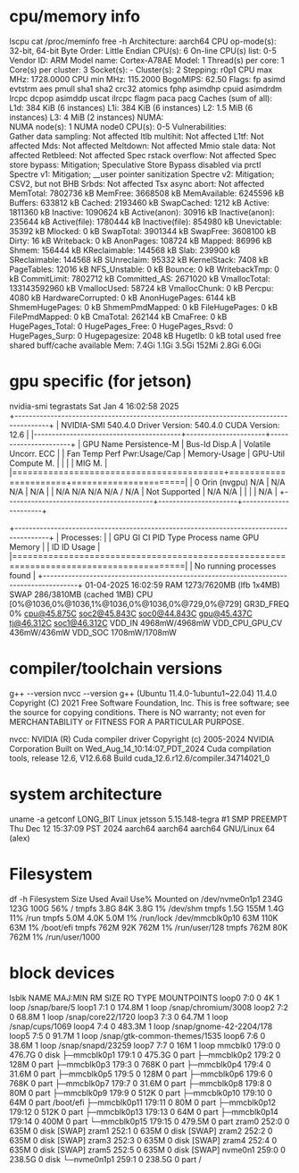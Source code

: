 # cpu/memory info
lscpu
cat /proc/meminfo
free -h
Architecture:            aarch64
  CPU op-mode(s):        32-bit, 64-bit
  Byte Order:            Little Endian
CPU(s):                  6
  On-line CPU(s) list:   0-5
Vendor ID:               ARM
  Model name:            Cortex-A78AE
    Model:               1
    Thread(s) per core:  1
    Core(s) per cluster: 3
    Socket(s):           -
    Cluster(s):          2
    Stepping:            r0p1
    CPU max MHz:         1728.0000
    CPU min MHz:         115.2000
    BogoMIPS:            62.50
    Flags:               fp asimd evtstrm aes pmull sha1 sha2 crc32 atomics fphp asimdhp cpuid asimdrdm lrcpc dcpop asimddp uscat ilrcpc flagm paca pacg
Caches (sum of all):     
  L1d:                   384 KiB (6 instances)
  L1i:                   384 KiB (6 instances)
  L2:                    1.5 MiB (6 instances)
  L3:                    4 MiB (2 instances)
NUMA:                    
  NUMA node(s):          1
  NUMA node0 CPU(s):     0-5
Vulnerabilities:         
  Gather data sampling:  Not affected
  Itlb multihit:         Not affected
  L1tf:                  Not affected
  Mds:                   Not affected
  Meltdown:              Not affected
  Mmio stale data:       Not affected
  Retbleed:              Not affected
  Spec rstack overflow:  Not affected
  Spec store bypass:     Mitigation; Speculative Store Bypass disabled via prctl
  Spectre v1:            Mitigation; __user pointer sanitization
  Spectre v2:            Mitigation; CSV2, but not BHB
  Srbds:                 Not affected
  Tsx async abort:       Not affected
MemTotal:        7802736 kB
MemFree:         3668508 kB
MemAvailable:    6245596 kB
Buffers:          633812 kB
Cached:          2193460 kB
SwapCached:         1212 kB
Active:          1811360 kB
Inactive:        1090624 kB
Active(anon):      30916 kB
Inactive(anon):   235644 kB
Active(file):    1780444 kB
Inactive(file):   854980 kB
Unevictable:       35392 kB
Mlocked:               0 kB
SwapTotal:       3901344 kB
SwapFree:        3608100 kB
Dirty:                16 kB
Writeback:             0 kB
AnonPages:        108724 kB
Mapped:            86996 kB
Shmem:            156444 kB
KReclaimable:     144568 kB
Slab:             239900 kB
SReclaimable:     144568 kB
SUnreclaim:        95332 kB
KernelStack:        7408 kB
PageTables:        12016 kB
NFS_Unstable:          0 kB
Bounce:                0 kB
WritebackTmp:          0 kB
CommitLimit:     7802712 kB
Committed_AS:    2671020 kB
VmallocTotal:   133143592960 kB
VmallocUsed:       58724 kB
VmallocChunk:          0 kB
Percpu:             4080 kB
HardwareCorrupted:     0 kB
AnonHugePages:      6144 kB
ShmemHugePages:        0 kB
ShmemPmdMapped:        0 kB
FileHugePages:         0 kB
FilePmdMapped:         0 kB
CmaTotal:         262144 kB
CmaFree:               0 kB
HugePages_Total:       0
HugePages_Free:        0
HugePages_Rsvd:        0
HugePages_Surp:        0
Hugepagesize:       2048 kB
Hugetlb:               0 kB
               total        used        free      shared  buff/cache   available
Mem:           7.4Gi       1.1Gi       3.5Gi       152Mi       2.8Gi       6.0Gi

# gpu specific (for jetson)
nvidia-smi
tegrastats
Sat Jan  4 16:02:58 2025       
+---------------------------------------------------------------------------------------+
| NVIDIA-SMI 540.4.0                Driver Version: 540.4.0      CUDA Version: 12.6     |
|-----------------------------------------+----------------------+----------------------+
| GPU  Name                 Persistence-M | Bus-Id        Disp.A | Volatile Uncorr. ECC |
| Fan  Temp   Perf          Pwr:Usage/Cap |         Memory-Usage | GPU-Util  Compute M. |
|                                         |                      |               MIG M. |
|=========================================+======================+======================|
|   0  Orin (nvgpu)                  N/A  | N/A              N/A |                  N/A |
| N/A   N/A  N/A               N/A /  N/A | Not Supported        |     N/A          N/A |
|                                         |                      |                  N/A |
+-----------------------------------------+----------------------+----------------------+
                                                                                         
+---------------------------------------------------------------------------------------+
| Processes:                                                                            |
|  GPU   GI   CI        PID   Type   Process name                            GPU Memory |
|        ID   ID                                                             Usage      |
|=======================================================================================|
|  No running processes found                                                           |
+---------------------------------------------------------------------------------------+
01-04-2025 16:02:59 RAM 1273/7620MB (lfb 1x4MB) SWAP 286/3810MB (cached 1MB) CPU [0%@1036,0%@1036,1%@1036,0%@1036,0%@729,0%@729] GR3D_FREQ 0% cpu@45.875C soc2@45.843C soc0@44.843C gpu@45.437C tj@46.312C soc1@46.312C VDD_IN 4968mW/4968mW VDD_CPU_GPU_CV 436mW/436mW VDD_SOC 1708mW/1708mW

# compiler/toolchain versions
g++ --version
nvcc --version
g++ (Ubuntu 11.4.0-1ubuntu1~22.04) 11.4.0
Copyright (C) 2021 Free Software Foundation, Inc.
This is free software; see the source for copying conditions.  There is NO
warranty; not even for MERCHANTABILITY or FITNESS FOR A PARTICULAR PURPOSE.

nvcc: NVIDIA (R) Cuda compiler driver
Copyright (c) 2005-2024 NVIDIA Corporation
Built on Wed_Aug_14_10:14:07_PDT_2024
Cuda compilation tools, release 12.6, V12.6.68
Build cuda_12.6.r12.6/compiler.34714021_0

# system architecture
uname -a
getconf LONG_BIT
Linux jetsson 5.15.148-tegra #1 SMP PREEMPT Thu Dec 12 15:37:09 PST 2024 aarch64 aarch64 aarch64 GNU/Linux
64
(alex) 

# Filesystem
df -h
Filesystem       Size  Used Avail Use% Mounted on
/dev/nvme0n1p1   234G  123G  100G  56% /
tmpfs            3.8G   84K  3.8G   1% /dev/shm
tmpfs            1.5G  155M  1.4G  11% /run
tmpfs            5.0M  4.0K  5.0M   1% /run/lock
/dev/mmcblk0p10   63M  110K   63M   1% /boot/efi
tmpfs            762M   92K  762M   1% /run/user/128
tmpfs            762M   80K  762M   1% /run/user/1000

# block devices
lsblk
NAME         MAJ:MIN RM   SIZE RO TYPE MOUNTPOINTS
loop0          7:0    0     4K  1 loop /snap/bare/5
loop1          7:1    0 174.8M  1 loop /snap/chromium/3008
loop2          7:2    0  68.8M  1 loop /snap/core22/1720
loop3          7:3    0  64.7M  1 loop /snap/cups/1069
loop4          7:4    0 483.3M  1 loop /snap/gnome-42-2204/178
loop5          7:5    0  91.7M  1 loop /snap/gtk-common-themes/1535
loop6          7:6    0  38.6M  1 loop /snap/snapd/23259
loop7          7:7    0    16M  1 loop 
mmcblk0      179:0    0 476.7G  0 disk 
├─mmcblk0p1  179:1    0 475.3G  0 part 
├─mmcblk0p2  179:2    0   128M  0 part 
├─mmcblk0p3  179:3    0   768K  0 part 
├─mmcblk0p4  179:4    0  31.6M  0 part 
├─mmcblk0p5  179:5    0   128M  0 part 
├─mmcblk0p6  179:6    0   768K  0 part 
├─mmcblk0p7  179:7    0  31.6M  0 part 
├─mmcblk0p8  179:8    0    80M  0 part 
├─mmcblk0p9  179:9    0   512K  0 part 
├─mmcblk0p10 179:10   0    64M  0 part /boot/efi
├─mmcblk0p11 179:11   0    80M  0 part 
├─mmcblk0p12 179:12   0   512K  0 part 
├─mmcblk0p13 179:13   0    64M  0 part 
├─mmcblk0p14 179:14   0   400M  0 part 
└─mmcblk0p15 179:15   0 479.5M  0 part 
zram0        252:0    0   635M  0 disk [SWAP]
zram1        252:1    0   635M  0 disk [SWAP]
zram2        252:2    0   635M  0 disk [SWAP]
zram3        252:3    0   635M  0 disk [SWAP]
zram4        252:4    0   635M  0 disk [SWAP]
zram5        252:5    0   635M  0 disk [SWAP]
nvme0n1      259:0    0 238.5G  0 disk 
└─nvme0n1p1  259:1    0 238.5G  0 part /